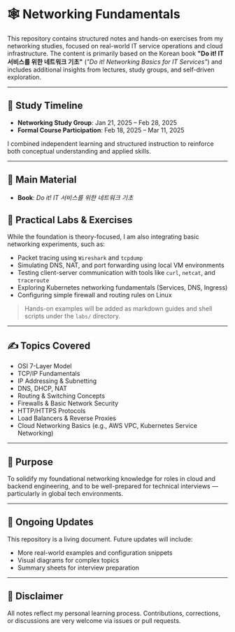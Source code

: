 # 🕸️ Networking Fundamentals

This repository contains structured notes and hands-on exercises from my networking studies, focused on real-world IT service operations and cloud infrastructure. The content is primarily based on the Korean book **"Do it! IT 서비스를 위한 네트워크 기초"** (*"Do it! Networking Basics for IT Services"*) and includes additional insights from lectures, study groups, and self-driven exploration.

---

## 📅 Study Timeline

- **Networking Study Group**: Jan 21, 2025 – Feb 28, 2025  
- **Formal Course Participation**: Feb 18, 2025 – Mar 11, 2025  

I combined independent learning and structured instruction to reinforce both conceptual understanding and applied skills.

---

## 📘 Main Material

- **Book**: _Do it! IT 서비스를 위한 네트워크 기초_  

## 🧪 Practical Labs & Exercises

While the foundation is theory-focused, I am also integrating basic networking experiments, such as:

- Packet tracing using `Wireshark` and `tcpdump`  
- Simulating DNS, NAT, and port forwarding using local VM environments  
- Testing client-server communication with tools like `curl`, `netcat`, and `traceroute`  
- Exploring Kubernetes networking fundamentals (Services, DNS, Ingress)  
- Configuring simple firewall and routing rules on Linux

> Hands-on examples will be added as markdown guides and shell scripts under the `labs/` directory.

---

## ✍️ Topics Covered

- OSI 7-Layer Model
- TCP/IP Fundamentals
- IP Addressing & Subnetting
- DNS, DHCP, NAT
- Routing & Switching Concepts
- Firewalls & Basic Network Security
- HTTP/HTTPS Protocols
- Load Balancers & Reverse Proxies
- Cloud Networking Basics (e.g., AWS VPC, Kubernetes Service Networking)

---

## 🎯 Purpose

To solidify my foundational networking knowledge for roles in cloud and backend engineering, and to be well-prepared for technical interviews — particularly in global tech environments.

---

## 🚧 Ongoing Updates

This repository is a living document. Future updates will include:

- More real-world examples and configuration snippets  
- Visual diagrams for complex topics  
- Summary sheets for interview preparation

---

## 📌 Disclaimer

All notes reflect my personal learning process. Contributions, corrections, or discussions are very welcome via issues or pull requests.
